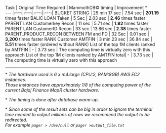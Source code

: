 
Task | Original Time Required | MammothDB&copy; timing | Improvement *  
--- |:---:|:---:|:---:|:---:|
BUCKET STRING | 25 min 17 sec | 7.54 sec | **201.19** times faster
BALIC LOAN Taken | 5 Sec | 2.03 sec | **2.46** times faster
PARENT LAN Customerkey Recon | 11 sec | 5.71 sec  | **1.92** times faster
PARENT LAN CustomerID Recon | 33 sec | 13.86 sec  | **2.38** times faster
PARENT_PRODUCT_RECON BETWEEN FM and FD | 32 Sec | 0.01 sec  | **3,200** times faster
RANK Customer AMTFIN | 3 min 23 sec | 36.84 sec | **5.51** times faster (ordered without RANK)
List of the top 1M clients ranked by AMTFIN | - | 3.73 sec | The computing time is virtually zero with this approach
List of the top 1M clients ranked by AMTFIN total| - | 3.73 sec | The computing time is virtually zero with this approach

---

\* *The hardware used is 6 x m4.large (CPU:2, RAM:8GB) AWS EC2 instances.*  
*Those instances have approximately 1/8 of the computing power of the current Bajaj Finance MapR cluster hardware.*

\* *The timing is done after database warm-up.*

\* *Since some of the result sets can be big in order to ignore the terminal time needed to output millions of rows we recommend the output to be redirected.*  
*For example `pager > /dev/null` or `pager >output_file.txt`*
